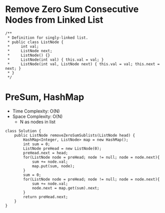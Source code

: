# Remove Zero Sum Consecutive Nodes from Linked List

```
/**
 * Definition for singly-linked list.
 * public class ListNode {
 *     int val;
 *     ListNode next;
 *     ListNode() {}
 *     ListNode(int val) { this.val = val; }
 *     ListNode(int val, ListNode next) { this.val = val; this.next = next; }
 * }
 */
```

# PreSum, HashMap

- Time Complexity: O(N)
- Space Complexity: O(N)
  - N as nodes in list

```
class Solution {
    public ListNode removeZeroSumSublists(ListNode head) {
        HashMap<Integer, ListNode> map = new HashMap();
        int sum = 0;
        ListNode preHead = new ListNode(0);
        preHead.next = head;
        for(ListNode node = preHead; node != null; node = node.next){
            sum += node.val;
            map.put(sum, node);
        }
        sum = 0;
        for(ListNode node = preHead; node != null; node = node.next){
            sum += node.val;
            node.next = map.get(sum).next;
        }
        return preHead.next;
    }
}
```
